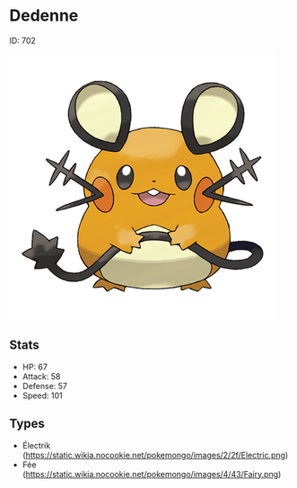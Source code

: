 # Dedenne


ID: 702

![](https://raw.githubusercontent.com/PokeAPI/sprites/master/sprites/pokemon/other/official-artwork/702.png "Dedenne")

## Stats


 - HP: 67
 - Attack: 58
 - Defense: 57
 - Speed: 101

## Types


 - Électrik (https://static.wikia.nocookie.net/pokemongo/images/2/2f/Electric.png)
 - Fée (https://static.wikia.nocookie.net/pokemongo/images/4/43/Fairy.png)
